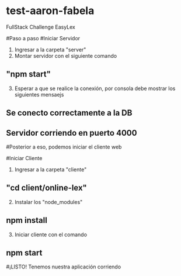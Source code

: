 # test-aaron-fabela
FullStack Challenge EasyLex

#Paso a paso
#Iniciar Servidor
1. Ingresar a la carpeta "server"
2. Montar servidor con el siguiente comando
## "npm start"
3. Esperar a que se realice la conexión, por consola debe mostrar los siguientes mensaejs
## Se conecto correctamente a la DB
## Servidor corriendo en puerto 4000

#Posterior a eso, podemos iniciar el cliente web

#Iniciar Cliente
1. Ingresar a la carpeta "cliente"
## "cd client/online-lex"
2. Instalar los "node_modules"
## npm install
3. Iniciar cliente con el comando
## npm start

#¡LISTO!
Tenemos nuestra aplicación corriendo
